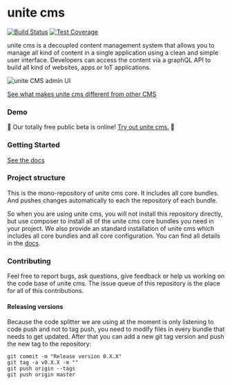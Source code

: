 unite cms
=========

[![Build Status](https://travis-ci.org/unite-cms/unite-cms.svg?branch=master)](https://travis-ci.org/unite-cms/unite-cms)
[![Test Coverage](https://api.codeclimate.com/v1/badges/59a0dce5677500c486a5/test_coverage)](https://codeclimate.com/github/unite-cms/unite-cms/test_coverage)

unite cms is a decoupled content management system that allows you to manage all kind of content in a single application using a clean and simple user interface. Developers can access the content via a graphQL API to build all kind of websites, apps or IoT applications.   

![unite CMS admin UI](https://www.unitecms.io/screens/poster.png)



[See what makes unite cms different from other CMS](https://www.unitecms.io)

### Demo

🎉 Our totally free public beta is online! [Try out unite cms.](https://www.unitecms.io) 🎉

### Getting Started

[See the docs](https://www.unitecms.io/docs)

### Project structure

This is the mono-repository of unite cms core. It includes all core bundles. And pushes changes automatically to each 
the repository of each bundle.

So when you are using unite cms, you will not install this repository directly, but use composer to install all of the 
unite cms core bundles you need in your project. We also provide an standard installation of unite cms which includes 
all core bundles and all core configuration. You can find all details in the [docs](https://www.unitecms.io/docs).


### Contributing

Feel free to report bugs, ask questions, give feedback or help us working on the code base of unite cms. The issue queue 
of this repository is the place for all of this contributions. 

#### Releasing versions

Because the code splitter we are using at the moment is only listening to code push and not to tag push, you need to 
modify files in every bundle that needs to get updated. After that you can add a new git tag version and push the new 
tag to the repository:

    git commit -m "Release version 0.X.X"
    git tag -a v0.X.X -m ""
    git push origin --tags
    git push origin master
